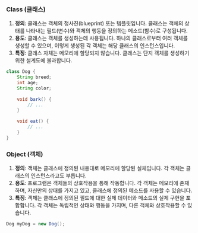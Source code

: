 ### Class (클래스)

1. **정의**: 클래스는 객체의 청사진(blueprint) 또는 템플릿입니다. 클래스는 객체의 상태를 나타내는 필드(변수)와 객체의 행동을 정의하는 메소드(함수)로 구성됩니다.
2. **용도**: 클래스는 객체를 생성하는데 사용됩니다. 하나의 클래스로부터 여러 객체를 생성할 수 있으며, 이렇게 생성된 각 객체는 해당 클래스의 인스턴스입니다.
3. **특징**: 클래스 자체는 메모리에 할당되지 않습니다. 클래스는 단지 객체를 생성하기 위한 설계도에 불과합니다.
```java
class Dog {
    String breed;
    int age;
    String color;
    
    void bark() {
        // ...
    }
    
    void eat() {
        // ...
    }
}
```

### Object (객체)

1. **정의**: 객체는 클래스에 정의된 내용대로 메모리에 할당된 실체입니다. 각 객체는 클래스의 인스턴스라고도 부릅니다.
2. **용도**: 프로그램은 객체들의 상호작용을 통해 작동합니다. 각 객체는 메모리에 존재하며, 자신만의 상태를 가지고 있고, 클래스에 정의된 메소드를 사용할 수 있습니다.
3. **특징**: 객체는 클래스에 정의된 필드에 대한 실제 데이터와 메소드의 실제 구현을 포함합니다. 각 객체는 독립적인 상태와 행동을 가지며, 다른 객체와 상호작용할 수 있습니다.
```java
Dog myDog = new Dog();
```